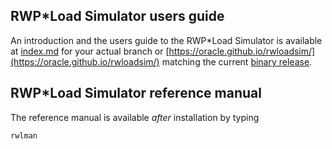 ## RWP\*Load Simulator users guide

An introduction and the users guide to the RWP\*Load Simulator is available at
[index.md](index.md) for your actual branch or
[https://oracle.github.io/rwloadsim/](https://oracle.github.io/rwloadsim/)
matching the current [binary release](https://github.com/oracle/rwloadsim/releases).

## RWP\*Load Simulator reference manual

The reference manual is available _after_ installation by typing
```
rwlman
```
